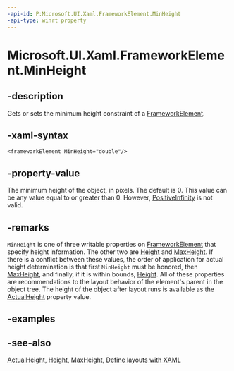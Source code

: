 ```yaml
---
-api-id: P:Microsoft.UI.Xaml.FrameworkElement.MinHeight
-api-type: winrt property
---
```


<!-- Property syntax
public double MinHeight { get;  set; }
-->

# Microsoft.UI.Xaml.FrameworkElement.MinHeight

## -description

Gets or sets the minimum height constraint of a [FrameworkElement](frameworkelement.md).

## -xaml-syntax

```xaml
<frameworkElement MinHeight="double"/>
```

## -property-value

The minimum height of the object, in pixels. The default is 0. This value can be any value equal to or greater than 0. However, [PositiveInfinity](/dotnet/api/system.double.positiveinfinity) is not valid.

## -remarks

`MinHeight` is one of three writable properties on [FrameworkElement](frameworkelement.md) that specify height information. The other two are [Height](frameworkelement_height.md) and [MaxHeight](frameworkelement_maxheight.md). If there is a conflict between these values, the order of application for actual height determination is that first `MinHeight` must be honored, then [MaxHeight](frameworkelement_maxheight.md), and finally, if it is within bounds, [Height](frameworkelement_height.md). All of these properties are recommendations to the layout behavior of the element's parent in the object tree. The height of the object after layout runs is available as the [ActualHeight](frameworkelement_actualheight.md) property value.

## -examples

## -see-also

[ActualHeight](frameworkelement_actualheight.md), [Height](frameworkelement_height.md), [MaxHeight](frameworkelement_maxheight.md), [Define layouts with XAML](/windows/uwp/layout/layouts-with-xaml)
